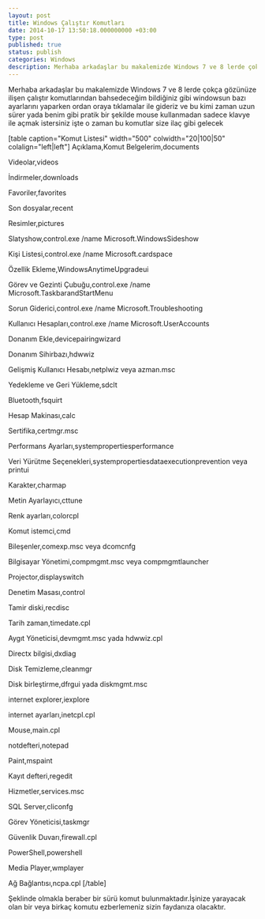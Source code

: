 ```yaml
---
layout: post
title: Windows Çalıştır Komutları
date: 2014-10-17 13:50:18.000000000 +03:00
type: post
published: true
status: publish
categories: Windows
description: Merhaba arkadaşlar bu makalemizde Windows 7 ve 8 lerde çokça gözünüze ilişen çalıştır komutlarından bahsedeceğim bildiğiniz gibi windowsun
---
```

Merhaba arkadaşlar bu makalemizde Windows 7 ve 8 lerde çokça gözünüze ilişen çalıştır komutlarından bahsedeceğim bildiğiniz gibi windowsun bazı ayarlarını yaparken ordan oraya tıklamalar ile gideriz ve bu kimi zaman uzun sürer yada benim gibi pratik bir şekilde mouse kullanmadan sadece klavye ile açmak istersiniz işte o zaman bu komutlar size ilaç gibi gelecek

[table caption="Komut Listesi" width="500" colwidth="20|100|50" colalign="left|left"]
Açıklama,Komut
Belgelerim,documents

Videolar,videos

İndirmeler,downloads

Favoriler,favorites

Son dosyalar,recent

Resimler,pictures

Slatyshow,control.exe /name Microsoft.WindowsSideshow

Kişi Listesi,control.exe /name Microsoft.cardspace

Özellik Ekleme,WindowsAnytimeUpgradeui

Görev ve Gezinti Çubuğu,control.exe /name Microsoft.TaskbarandStartMenu

Sorun Giderici,control.exe /name Microsoft.Troubleshooting

Kullanıcı Hesapları,control.exe /name Microsoft.UserAccounts

Donanım Ekle,devicepairingwizard

Donanım Sihirbazı,hdwwiz

Gelişmiş Kullanıcı Hesabı,netplwiz veya azman.msc

Yedekleme ve Geri Yükleme,sdclt

Bluetooth,fsquirt

Hesap Makinası,calc

Sertifika,certmgr.msc

Performans Ayarları,systempropertiesperformance

Veri Yürütme Seçenekleri,systempropertiesdataexecutionprevention veya printui

Karakter,charmap

Metin Ayarlayıcı,cttune

Renk ayarları,colorcpl

Komut istemci,cmd

Bileşenler,comexp.msc veya dcomcnfg

Bilgisayar Yönetimi,compmgmt.msc veya compmgmtlauncher

Projector,displayswitch

Denetim Masası,control

Tamir diski,recdisc

Tarih zaman,timedate.cpl

Aygıt Yöneticisi,devmgmt.msc yada hdwwiz.cpl

Directx bilgisi,dxdiag

Disk Temizleme,cleanmgr

Disk birleştirme,dfrgui yada diskmgmt.msc

internet explorer,iexplore

internet ayarları,inetcpl.cpl

Mouse,main.cpl

notdefteri,notepad

Paint,mspaint

Kayıt defteri,regedit

Hizmetler,services.msc

SQL Server,cliconfg

Görev Yöneticisi,taskmgr

Güvenlik Duvarı,firewall.cpl

PowerShell,powershell

Media Player,wmplayer

Ağ Bağlantısı,ncpa.cpl
[/table]

Şeklinde olmakla beraber bir sürü komut bulunmaktadır.İşinize yarayacak olan bir veya birkaç komutu ezberlemeniz sizin faydanıza olacaktır.
